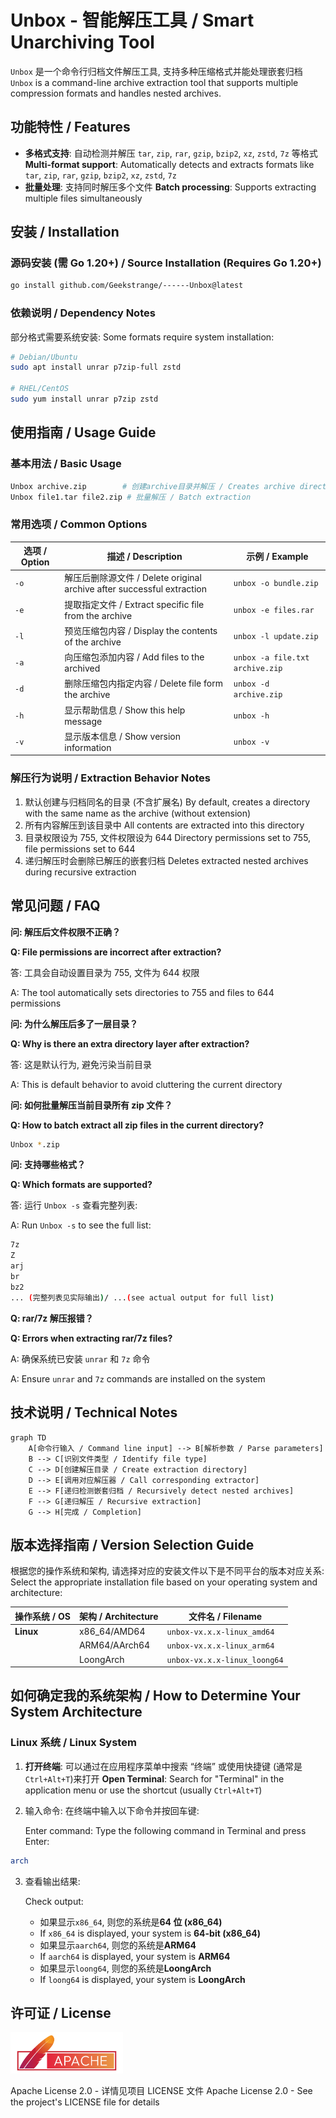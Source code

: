 # Unbox - 智能解压工具 / Smart Unarchiving Tool

`Unbox` 是一个命令行归档文件解压工具, 支持多种压缩格式并能处理嵌套归档
`Unbox` is a command-line archive extraction tool that supports multiple compression formats and handles nested archives.

## 功能特性 / Features

- **多格式支持**: 自动检测并解压 `tar`, `zip`, `rar`, `gzip`, `bzip2`, `xz`, `zstd`, `7z` 等格式
  **Multi-format support**: Automatically detects and extracts formats like `tar`, `zip`, `rar`, `gzip`, `bzip2`, `xz`, `zstd`, `7z`
- **批量处理**: 支持同时解压多个文件
  **Batch processing**: Supports extracting multiple files simultaneously

## 安装 / Installation

### 源码安装 (需 Go 1.20+) / Source Installation (Requires Go 1.20+)


```bash
go install github.com/Geekstrange/------Unbox@latest
```

### 依赖说明 / Dependency Notes

部分格式需要系统安装:
Some formats require system installation:

```bash
# Debian/Ubuntu
sudo apt install unrar p7zip-full zstd

# RHEL/CentOS
sudo yum install unrar p7zip zstd
```

## 使用指南 / Usage Guide

### 基本用法 / Basic Usage

```bash
Unbox archive.zip        # 创建archive目录并解压 / Creates archive directory and extracts
Unbox file1.tar file2.zip # 批量解压 / Batch extraction
```

### 常用选项 / Common Options

| 选项 / Option | 描述 / Description                                                     | 示例 / Example                 |
| ------------- | ---------------------------------------------------------------------- | ------------------------------ |
| `-o`          | 解压后删除源文件 / Delete original archive after successful extraction | `unbox -o bundle.zip`          |
| `-e`          | 提取指定文件 / Extract specific file from the archive                  | `unbox -e files.rar`           |
| `-l`          | 预览压缩包内容 / Display the contents of the archive                   | `unbox -l update.zip`          |
| `-a`          | 向压缩包添加内容 / Add files to the archived                           | `unbox -a file.txt archive.zip`|
| `-d`          | 删除压缩包内指定内容 / Delete file form the archive                    | `unbox -d archive.zip`         |
| `-h`          | 显示帮助信息 / Show this help message                                  | `unbox -h`                     |
| `-v`          | 显示版本信息 / Show version information                                | `unbox -v`                     |

### 解压行为说明 / Extraction Behavior Notes

1. 默认创建与归档同名的目录 (不含扩展名)
   By default, creates a directory with the same name as the archive (without extension)
2. 所有内容解压到该目录中
   All contents are extracted into this directory
3. 目录权限设为 755, 文件权限设为 644
   Directory permissions set to 755, file permissions set to 644
4. 递归解压时会删除已解压的嵌套归档
   Deletes extracted nested archives during recursive extraction

## 常见问题 / FAQ

**问: 解压后文件权限不正确？**

**Q: File permissions are incorrect after extraction?**

答: 工具会自动设置目录为 755, 文件为 644 权限

A: The tool automatically sets directories to 755 and files to 644 permissions

**问: 为什么解压后多了一层目录？**

**Q: Why is there an extra directory layer after extraction?**

答: 这是默认行为, 避免污染当前目录

A: This is default behavior to avoid cluttering the current directory

**问: 如何批量解压当前目录所有 zip 文件？**

**Q: How to batch extract all zip files in the current directory?**

```bash
Unbox *.zip
```

**问: 支持哪些格式？**

**Q: Which formats are supported?**

答: 运行 `Unbox -s` 查看完整列表:

A: Run `Unbox -s` to see the full list:

```bash
7z
Z
arj
br
bz2
... (完整列表见实际输出)/ ...(see actual output for full list)
```

**Q: rar/7z 解压报错？**

**Q: Errors when extracting rar/7z files?**

A: 确保系统已安装 `unrar` 和 `7z` 命令

A: Ensure `unrar` and `7z` commands are installed on the system

## 技术说明 / Technical Notes

```mermaid
graph TD
    A[命令行输入 / Command line input] --> B[解析参数 / Parse parameters]
    B --> C[识别文件类型 / Identify file type]
    C --> D[创建解压目录 / Create extraction directory]
    D --> E[调用对应解压器 / Call corresponding extractor]
    E --> F[递归检测嵌套归档 / Recursively detect nested archives]
    F --> G[递归解压 / Recursive extraction]
    G --> H[完成 / Completion]
```



## 版本选择指南 / Version Selection Guide

根据您的操作系统和架构, 请选择对应的安装文件以下是不同平台的版本对应关系:
Select the appropriate installation file based on your operating system and architecture:

| 操作系统 / OS | 架构 / Architecture           | 文件名 / Filename                |
| ------------- | ----------------------------- | -------------------------------- |
| **Linux**     | x86_64/AMD64                  | `unbox-vx.x.x-linux_amd64`       |
|               | ARM64/AArch64                 | `unbox-vx.x.x-linux_arm64`       |
|               | LoongArch                     | `unbox-vx.x.x-linux_loong64`     |

## 如何确定我的系统架构 / How to Determine Your System Architecture

### Linux 系统 / Linux System

1. **打开终端**: 可以通过在应用程序菜单中搜索 “终端” 或使用快捷键 (通常是`Ctrl+Alt+T`)来打开
   **Open Terminal**: Search for "Terminal" in the application menu or use the shortcut (usually `Ctrl+Alt+T`)

2. 输入命令: 在终端中输入以下命令并按回车键:

   Enter command: Type the following command in Terminal and press Enter:

```bash
arch
```

3. 查看输出结果:

   Check output:

   - 如果显示`x86_64`, 则您的系统是**64 位 (x86_64)**
   - If `x86_64` is displayed, your system is **64-bit (x86_64)**
   - 如果显示`aarch64`, 则您的系统是**ARM64**
   - If `aarch64` is displayed, your system is **ARM64**
   - 如果显示`loong64`, 则您的系统是**LoongArch**
   - If `loong64` is displayed, your system is **LoongArch**
## 许可证 / License

<a href="https://www.apache.org/licenses/LICENSE-2.0.html" target="_blank">
  <img
    src="https://github.com/Geekstrange/unbox/blob/main/img/Apache-License.svg"
    alt="Apache License 2.0"
    width="180"
    height="auto">
</a>

Apache License 2.0 - 详情见项目 LICENSE 文件
Apache License 2.0 - See the project's LICENSE file for details
